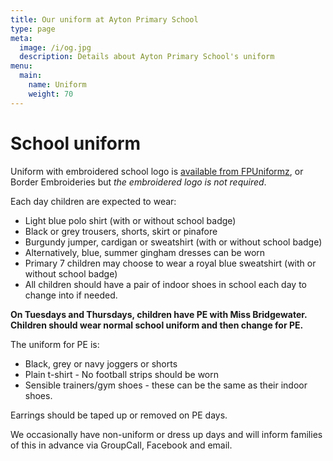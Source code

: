 ```yaml
---
title: Our uniform at Ayton Primary School
type: page
meta:
  image: /i/og.jpg
  description: Details about Ayton Primary School's uniform
menu:
  main:
    name: Uniform
    weight: 70
---
```

# School uniform

Uniform with embroidered school logo is [available from FPUniformz](https://www.fpuniformz.com/product-category/schools/primary-school/ayton-primary-school/), or Border Embroideries but *the embroidered logo is not required*.

Each day children are expected to wear:

* Light blue polo shirt (with or without school badge)
* Black or grey trousers, shorts, skirt or pinafore
* Burgundy jumper, cardigan or sweatshirt (with or without school badge)
* Alternatively, blue, summer gingham dresses can be worn
* Primary 7 children may choose to wear a royal blue sweatshirt (with or without school badge)
* All children should have a pair of indoor shoes in school each day to change into if needed. 

**On Tuesdays and Thursdays, children have PE with Miss Bridgewater. Children should wear normal school uniform and then change for PE.** 

 The uniform for PE is:

* Black, grey or navy joggers or shorts
* Plain t-shirt - No football strips should be worn
* Sensible trainers/gym shoes - these can be the same as their indoor shoes. 

Earrings should be taped up or removed on PE days.

We occasionally have non-uniform or dress up days and will inform families of this in advance via GroupCall, Facebook and email.

